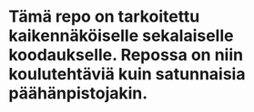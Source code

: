 # Tämä repo on tarkoitettu kaikennäköiselle sekalaiselle koodaukselle. Repossa on niin koulutehtäviä kuin satunnaisia päähänpistojakin.
